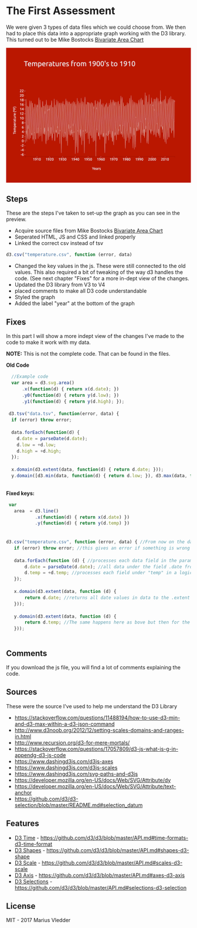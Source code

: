 # The First Assessment

We were given 3 types of data files which we could choose from. We then had to place this data into a appropriate graph working with the D3 library.
This turned out to be Mike Bostocks [Bivariate Area Chart](https://bl.ocks.org/mbostock/3884914)

![Preview](preview.png)

## Steps

These are the steps I've taken to set-up the graph as you can see in the preview.

* Acquire source files from Mike Bostocks [Bivariate Area Chart](https://bl.ocks.org/mbostock/3884914)
* Seperated HTML, JS and CSS and linked properly
* Linked the correct csv instead of tsv
```Javascript
d3.csv("temperature.csv", function (error, data) 
```
* Changed the key values in the js. These were still connected to the old values. This also required a bit of tweaking of the way d3 handles the code. (See next chapter "Fixes" for a more in-dept view of the changes.
*  Updated the D3 library from V3 to V4
* placed comments to make all D3 code understandable
* Styled the graph
* Added the label "year" at the bottom of the graph


## Fixes 

In this part I will show a more indept view of the changes I've made to the code to make it work with my data.

**NOTE:** This is not the complete code. That can be found in the files.

**Old Code**
```Javascript
  //Example code
  var area = d3.svg.area()
      .x(function(d) { return x(d.date); })
      .y0(function(d) { return y(d.low); })
      .y1(function(d) { return y(d.high); });
 
 d3.tsv("data.tsv", function(error, data) {
  if (error) throw error;

  data.forEach(function(d) {
    d.date = parseDate(d.date);
    d.low = +d.low;
    d.high = +d.high;
  });

  x.domain(d3.extent(data, function(d) { return d.date; }));
  y.domain([d3.min(data, function(d) { return d.low; }), d3.max(data, function(d) { return d.high; })]);
      
```
 **Fixed keys:**
 
 ```Javascript //Re:written code
  var
    area  = d3.line()
            .x(function(d) { return x(d.date) })
            .y(function(d) { return y(d.temp) })
            
            
d3.csv("temperature.csv", function (error, data) { //From now on the data in temperature.csv is loaded into the parameter data
    if (error) throw error; //this gives an error if something is wrong

    data.forEach(function (d) { //processes each data field in the parameter data, which we loaded in before with d3.csv etc..
        d.date = parseDate(d.date); //all data under the field .date from the csv is processed into an actual date - this "parseDate" function was defined earlier using "d3.time.format("%Y%m%d").parse;" on line 10.
        d.temp = +d.temp; //processes each field under "temp" in a logical order
    });

    x.domain(d3.extent(data, function (d) {
        return d.date; //returns all date values in data to the .extent function which finds the minimum and maximum values in the array, whereafter the .domain function returns those values to d3 as the range for the x axis - http://www.d3noob.org/2012/12/setting-scales-domains-and-ranges-in.html
    }));

    y.domain(d3.extent(data, function (d) {
        return d.temp; //The same happens here as bove but then for the y axis. This lets d3 know what the scope of data will be, which is then passed onto the scale
    }));
            
```

## Comments

If you download the js file, you will find a lot of comments explaining the code. 

## Sources

These were the source I've used to help me understand the D3 Library

* https://stackoverflow.com/questions/11488194/how-to-use-d3-min-and-d3-max-within-a-d3-json-command
* http://www.d3noob.org/2012/12/setting-scales-domains-and-ranges-in.html
* http://www.recursion.org/d3-for-mere-mortals/
* https://stackoverflow.com/questions/17057809/d3-js-what-is-g-in-appendg-d3-js-code
* https://www.dashingd3js.com/d3js-axes
* https://www.dashingd3js.com/d3js-scales
* https://www.dashingd3js.com/svg-paths-and-d3js
* https://developer.mozilla.org/en-US/docs/Web/SVG/Attribute/dy
* https://developer.mozilla.org/en-US/docs/Web/SVG/Attribute/text-anchor
* https://github.com/d3/d3-selection/blob/master/README.md#selection_datum

## Features
*  [D3 Time](https://github.com/d3/d3/blob/master/API.md#time-formats-d3-time-format)       - https://github.com/d3/d3/blob/master/API.md#time-formats-d3-time-format
*  [D3 Shapes](https://github.com/d3/d3/blob/master/API.md#shapes-d3-shape)     - https://github.com/d3/d3/blob/master/API.md#shapes-d3-shape
*  [D3 Scale](https://github.com/d3/d3/blob/master/API.md#scales-d3-scale)     - https://github.com/d3/d3/blob/master/API.md#scales-d3-scale
*  [D3 Axis](https://github.com/d3/d3/blob/master/API.md#axes-d3-axis)     - https://github.com/d3/d3/blob/master/API.md#axes-d3-axis
*  [D3 Selections](https://github.com/d3/d3/blob/master/API.md#selections-d3-selection)     - https://github.com/d3/d3/blob/master/API.md#selections-d3-selection

## License

MIT - 2017 Marius Vledder


